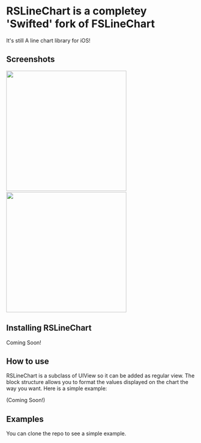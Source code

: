 RSLineChart is a completey 'Swifted' fork of FSLineChart
===========

It's still A line chart library for iOS!

Screenshots
---
<img src="Screenshots/fslinechart.png" width="320px" />&nbsp;
<img src="Screenshots/fslinechart2.png" width="320px" />

Installing RSLineChart
---
Coming Soon!

How to use
---
RSLineChart is a subclass of UIView so it can be added as regular view. The block structure allows you to format the values displayed on the chart the way you want. Here is a simple example:

(Coming Soon!)



Examples
---
You can clone the repo to see a simple example. 
